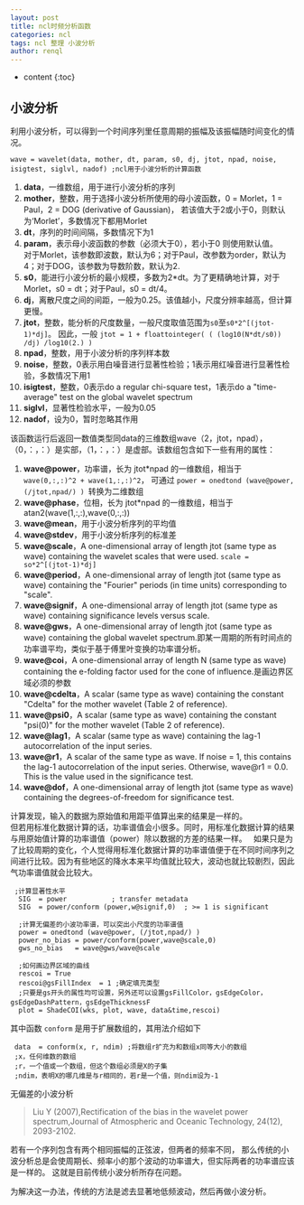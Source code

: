 ```yaml
---
layout: post
title: ncl时频分析函数
categories: ncl
tags: ncl 整理 小波分析
author: renql
---
```


* content
{:toc}

## 小波分析
利用小波分析，可以得到一个时间序列里任意周期的振幅及该振幅随时间变化的情况。

```
wave = wavelet(data, mother, dt, param, s0, dj, jtot, npad, noise, isigtest, siglvl, nadof) ;ncl用于小波分析的计算函数
```
1. **data**，一维数组，用于进行小波分析的序列   
2. **mother**，整数，用于选择小波分析所使用的母小波函数，0 = Morlet，1 = Paul，2 = DOG (derivative of Gaussian)，
若该值大于2或小于0，则默认为‘Morlet’，多数情况下都用Morlet   
3. **dt**，序列的时间间隔，多数情况下为1   
4. **param**，表示母小波函数的参数（必须大于0），若小于0 则使用默认值。   
对于Morlet，该参数即波数，默认为6；对于Paul，改参数为order，默认为4；对于DOG，该参数为导数阶数，默认为2.   
5. **s0**，能进行小波分析的最小规模，多数为2*dt。为了更精确地计算，对于Morlet，s0 = dt；对于Paul，s0 = dt/4。  
6. **dj**，离散尺度之间的间距，一般为0.25。该值越小，尺度分辨率越高，但计算更慢。   
7. **jtot**，整数，能分析的尺度数量，一般尺度取值范围为`s0`至`s0*2^[(jtot-1)*dj]`。
因此，一般 `jtot = 1 + floattointeger( ( (log10(N*dt/s0)) /dj) /log10(2.) )`   
8. **npad**，整数，用于小波分析的序列样本数    
9. **noise**，整数，0表示用白噪音进行显著性检验；1表示用红噪音进行显著性检验，多数情况下用1    
10. **isigtest**，整数，0表示do a regular chi-square test，1表示do a "time-average" test on the global wavelet spectrum    
11. **siglvl**，显著性检验水平，一般为0.05    
12. **nadof**，设为0，暂时忽略其作用    




该函数运行后返回一数值类型同data的三维数组wave（2，jtot，npad），（0，：，：）是实部，（1，：，：）是虚部。该数组包含如下一些有用的属性：    
1. **wave@power**，功率谱，长为 jtot*npad 的一维数组，相当于 `wave(0,:,:)^2 + wave(1,:,:)^2`，
可通过 `power = onedtond (wave@power, (/jtot,npad/) ) `转换为二维数组   
2. **wave@phase**，位相，长为 jtot*npad 的一维数组，相当于 atan2(wave(1,:,:),wave(0,:,:))
3. **wave@mean**，用于小波分析序列的平均值
4. **wave@stdev**，用于小波分析序列的标准差
5. **wave@scale**，A one-dimensional array of length jtot (same type as wave) containing the wavelet scales that were used.
`scale = so*2^[(jtot-1)*dj]`   
6. **wave@period**，A one-dimensional array of length jtot (same type as wave) containing the "Fourier" periods (in time units) corresponding to "scale".    
7. **wave@signif**，A one-dimensional array of length jtot (same type as wave) containing significance levels versus scale.    
8. **wave@gws**，A one-dimensional array of length jtot (same type as wave) containing the global wavelet spectrum.即某一周期的所有时间点的功率谱平均，类似于基于傅里叶变换的功率谱分析。      
9. **wave@coi**，A one-dimensional array of length N (same type as wave) containing the e-folding factor used for the cone of influence.是画边界区域必须的参数    
10. **wave@cdelta**，A scalar (same type as wave) containing the constant "Cdelta" for the mother wavelet (Table 2 of reference).     
11. **wave@psi0**，A scalar (same type as wave) containing the constant "psi(0)" for the mother wavelet (Table 2 of reference).   
12. **wave@lag1**，A scalar (same type as wave) containing the lag-1 autocorrelation of the input series.     
13. **wave@r1**，A scalar of the same type as wave. If noise = 1, this contains the lag-1 autocorrelation of the input series. Otherwise, wave@r1 = 0.0. This is the value used in the significance test.     
14. **wave@dof**，A one-dimensional array of length jtot (same type as wave) containing the degrees-of-freedom for significance test.   

计算发现，输入的数据为原始值和用距平值算出来的结果是一样的。   
但若用标准化数据计算的话，功率谱值会小很多。同时，用标准化数据计算的结果与用原始值计算的功率谱值（power）除以数据的方差的结果一样。   
如果只是为了比较周期的变化，个人觉得用标准化数据计算的功率谱值便于在不同时间序列之间进行比较。因为有些地区的降水本来平均值就比较大，波动也就比较剧烈，因此气功率谱值就会比较大。

```    
 ;计算显著性水平
  SIG  = power           ; transfer metadata
  SIG  = power/conform (power,w@signif,0)  ; >= 1 is significant
  
  ;计算无偏差的小波功率谱，可以突出小尺度的功率谱值
  power = onedtond (wave@power, (/jtot,npad/) ) 
  power_no_bias = power/conform(power,wave@scale,0)
  gws_no_bias   = wave@gws/wave@scale
  
  ;如何画边界区域的曲线
  rescoi = True
  rescoi@gsFillIndex  = 1 ;确定填充类型  
  ;只要是gs开头的属性均可设置，另外还可以设置gsFillColor，gsEdgeColor，gsEdgeDashPattern，gsEdgeThicknessF
  plot = ShadeCOI(wks, plot, wave, data&time,rescoi)
```
  
  其中函数 `conform` 是用于扩展数组的，其用法介绍如下
 ``` 
  data  = conform(x, r, ndim) ;将数组r扩充为和数组x同等大小的数组
  ;x，任何维数的数组
  ;r，一个值或一个数组，但这个数组必须是X的子集
  ;ndim，表明X的哪几维是与r相同的，若r是一个值，则ndim设为-1
```


无偏差的小波分析    
>  Liu Y (2007),Rectification of the bias in the wavelet power spectrum,Journal of Atmospheric and Oceanic Technology, 24(12), 2093-2102.

若有一个序列包含有两个相同振幅的正弦波，但两者的频率不同，
那么传统的小波分析总是会使周期长、频率小的那个波动的功率谱大，但实际两者的功率谱应该是一样的。
这就是目前传统小波分析所存在问题。

为解决这一办法，传统的方法是滤去显著地低频波动，然后再做小波分析。
